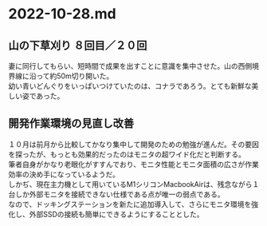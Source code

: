 # 2022-10-28.md

## 山の下草刈り ８回目／２０回

妻に同行してもらい、短時間で成果を出すことに意識を集中させた。山の西側境界線に沿って約50m切り開いた。  
幼い青いどんぐりをいっぱいつけていたのは、コナラであろう。とても新鮮な美しい姿であった。

## 開発作業環境の見直し改善

１０月は前月から比較してかなり集中して開発のための勉強が進んだ。その要因を探ったが、もっとも効果的だったのはモニタの超ワイド化だと判断する。  
筆者自身がかなり老眼化がすすんでおり、モニタ性能とモニタ面積の広さが作業効率の決め手になっているようだ。  
しかぢ、現在主力機として用いているM1シリコンMacbookAirは、残念ながら１台しか外部モニタを接続できない仕様である点が唯一の弱点である。  
なので、ドッキングステーションを新たに追加導入して、さらにモニタ環境を強化し、外部SSDの接続も簡単にできるようにすることとした。

